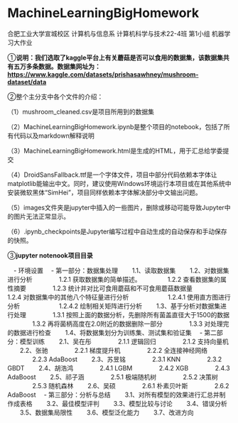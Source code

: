 # MachineLearningBigHomework
 合肥工业大学宣城校区 计算机与信息系 计算机科学与技术22-4班 第1小组 机器学习大作业



①**说明：我们选取了kaggle平台上有关蘑菇是否可以食用的数据集，该数据集共有五万多条数据。数据集网址为：https://www.kaggle.com/datasets/prishasawhney/mushroom-dataset/data**



②整个主分支中各个文件的介绍：

（1）mushroom_cleaned.csv是项目所用到的数据集

（2）MachineLearningBigHomework.ipynb是整个项目的notebook，包括了所有代码以及markdown解释说明

（3）MachineLearningBigHomework.html是生成的HTML，用于汇总给学委提交

（4）DroidSansFallback.ttf是一个字体文件，项目中部分代码依赖本字体让matplotlib能输出中文。同时，建议使用Windows环境运行本项目或在其他系统中安装微软黑体“SimHei”，项目同样依赖本字体解决部分中文输出问题。

（5）images文件夹是jupyter中插入的一些图片，删除或移动可能导致Jupyter中的图片无法正常显示。

（6）.ipynb_checkpoints是Jupyter编写过程中自动生成的自动保存和手动保存的快照。



③**jupyter notenook项目目录**

 - 环境设置
 - 第一部分：数据集处理
  1.1、读取数据集
  1.2、对数据集进行分析
    1.2.1 获取数据集的简单描述。
    1.2.2 查看数据集的属性摘要
    1.2.3 统计并对比可食用蘑菇和不可食用蘑菇数据量
    1.2.4 对数据集中的其他八个特征量进行分析
      1.2.4.1 使用直方图进行分析
      1.2.4.2 绘制相关矩阵进行分析
  1.3、基于分析对数据集进行处理
    1.3.1 按照上面的数据分析，先删除所有菌盖直径大于1500的数据
    1.3.2 再将菌柄高度在2.0附近的数据删除一部分
    1.3.3 对处理完的数据进行检查
  1.4、将数据集划分为训练集、测试集和验证集
 - 第二部分：模型训练
  2.1、吴在彤
    2.1.1 逻辑回归
    2.1.2 支持向量机
  2.2、张驰
    2.2.1 梯度提升机
    2.2.2 全连接神经网络
    2.2.3 AdaBoost
  2.3、苏昱铭
    2.3.1 KNN
    2.3.2 GBDT
  2.4、胡浩鸿
    2.4.1 LGBM
    2.4.2 XGB
    2.4.3 AdaBoost
  2.5、祁子涵
    2.5.1 极端随机树
    2.5.2 决策树
    2.5.3 随机森林
  2.6、吴硕
    2.6.1 朴素贝叶斯
    2.6.2 AdaBoost
 - 第三部分：分析与总结
  3.1、对所有模型的效果进行汇总并制作成表格
  3.2、最佳模型评判
  3.3、模型比较与讨论
  3.4、错误分析
  3.5、数据集局限性
  3.6、模型泛化能力
  3.7、改进方向